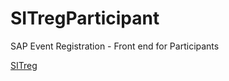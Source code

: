 # SITregParticipant
SAP Event Registration - Front end for Participants

[SITreg](https://github.com/sapmentors/SITreg)

